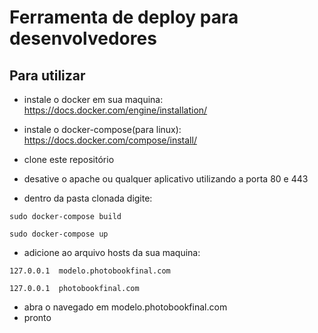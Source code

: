 # Ferramenta de deploy para desenvolvedores

## Para utilizar ##

- instale o docker em sua maquina:
https://docs.docker.com/engine/installation/
- instale o docker-compose(para linux):
https://docs.docker.com/compose/install/

- clone este repositório
- desative o apache ou qualquer aplicativo utilizando a porta 80 e 443
- dentro da pasta clonada digite:

`sudo docker-compose build`

`sudo docker-compose up`
- adicione ao arquivo hosts da sua maquina:

`127.0.0.1  modelo.photobookfinal.com`

`127.0.0.1  photobookfinal.com`
- abra o navegado em modelo.photobookfinal.com
- pronto
